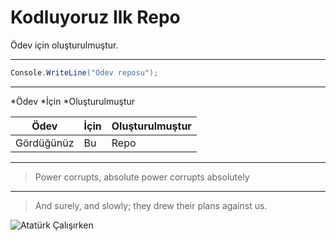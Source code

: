 # Kodluyoruz Ilk Repo

Ödev için oluşturulmuştur.

---

```c#
Console.WriteLine("Ödev reposu");
````
---

*Ödev
*İçin
*Oluşturulmuştur


|Ödev|İçin|Oluşturulmuştur|
|---|---|---|
|Gördüğünüz|Bu|Repo|

---

>Power corrupts, absolute power corrupts absolutely
---
>And surely, and slowly; they drew their plans against us.

![Atatürk Çalışırken](https://lh3.googleusercontent.com/proxy/q_-yyL0Sd9ZneEE1W-EnP7aID_eMK30L1-L_3rS-oYtFTQZWSllEmZQipjfzAfwWLMbjSPejLn0Ap5TgWPUh8GeNkwtKXr35ft_bY5OxQAJ-ZM1UO3Kr35zOkf9ZFcvPD-O0lOOu6eoJ0J4xIWtXhTX1iem20IObGxcl)